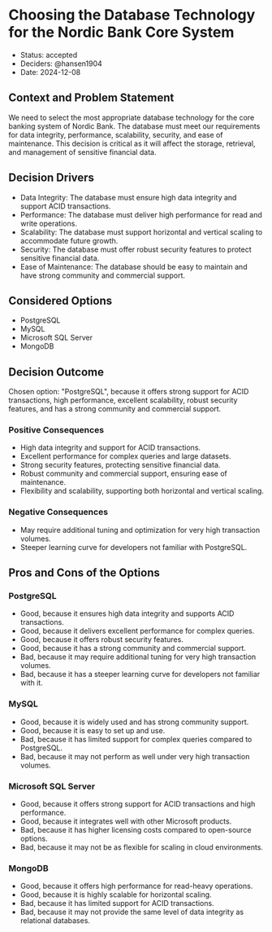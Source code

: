 # Choosing the Database Technology for the Nordic Bank Core System
- Status: accepted
- Deciders: @hansen1904
- Date: 2024-12-08

## Context and Problem Statement
We need to select the most appropriate database technology for the core banking system of Nordic Bank. The database must meet our requirements for data integrity, performance, scalability, security, and ease of maintenance. This decision is critical as it will affect the storage, retrieval, and management of sensitive financial data.

## Decision Drivers
- Data Integrity: The database must ensure high data integrity and support ACID transactions.
- Performance: The database must deliver high performance for read and write operations.
- Scalability: The database must support horizontal and vertical scaling to accommodate future growth.
- Security: The database must offer robust security features to protect sensitive financial data.
- Ease of Maintenance: The database should be easy to maintain and have strong community and commercial support.

## Considered Options
- PostgreSQL
- MySQL
- Microsoft SQL Server
- MongoDB

## Decision Outcome
Chosen option: "PostgreSQL", because it offers strong support for ACID transactions, high performance, excellent scalability, robust security features, and has a strong community and commercial support.

### Positive Consequences
- High data integrity and support for ACID transactions.
- Excellent performance for complex queries and large datasets.
- Strong security features, protecting sensitive financial data.
- Robust community and commercial support, ensuring ease of maintenance.
- Flexibility and scalability, supporting both horizontal and vertical scaling.

### Negative Consequences
- May require additional tuning and optimization for very high transaction volumes.
- Steeper learning curve for developers not familiar with PostgreSQL.

## Pros and Cons of the Options

### PostgreSQL
- Good, because it ensures high data integrity and supports ACID transactions.
- Good, because it delivers excellent performance for complex queries.
- Good, because it offers robust security features.
- Good, because it has a strong community and commercial support.
- Bad, because it may require additional tuning for very high transaction volumes.
- Bad, because it has a steeper learning curve for developers not familiar with it.

### MySQL
- Good, because it is widely used and has strong community support.
- Good, because it is easy to set up and use.
- Bad, because it has limited support for complex queries compared to PostgreSQL.
- Bad, because it may not perform as well under very high transaction volumes.

### Microsoft SQL Server
- Good, because it offers strong support for ACID transactions and high performance.
- Good, because it integrates well with other Microsoft products.
- Bad, because it has higher licensing costs compared to open-source options.
- Bad, because it may not be as flexible for scaling in cloud environments.

### MongoDB
- Good, because it offers high performance for read-heavy operations.
- Good, because it is highly scalable for horizontal scaling.
- Bad, because it has limited support for ACID transactions.
- Bad, because it may not provide the same level of data integrity as relational databases.
